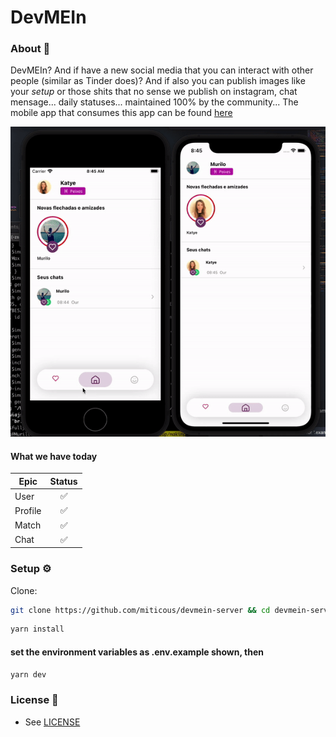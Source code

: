 # DevMEIn

### About 📖

DevMEIn? And if have a new social media that you can interact with other people (similar as Tinder does)? And if also you can publish images like
your *setup* or those shits that no sense we publish on instagram, chat mensage... daily statuses...
  maintained 100% by the community... The mobile app that consumes this app can be found [here](https://github.com/miticous/devmein-app)


![App](/docs/images/example.gif)


#### What we have today
| Epic                                                       | Status                                                                                                                                                                                       |
| -------------------------------------------------------- | :---------------------------------------------------------------------------------------------------------------------------------------------------------------------------------------------: |
|  User                                                       |          ✅                 |
|  Profile                                                    |          ✅                 |
|  Match                                                      |          ✅                 |
|  Chat                                                       |          ✅                 |

### Setup ⚙️

Clone:

```sh
git clone https://github.com/miticous/devmein-server && cd devmein-server
```
```sh
yarn install
```
#### set the environment variables as .env.example shown, then
```sh
yarn dev
```

### License 📓

- See [LICENSE](/LICENSE)

